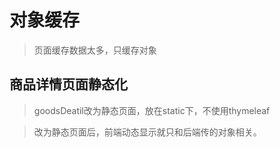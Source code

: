 # 对象缓存

> 页面缓存数据太多，只缓存对象


## 商品详情页面静态化

> goodsDeatil改为静态页面，放在static下，不使用thymeleaf


> 改为静态页面后，前端动态显示就只和后端传的对象相关。




